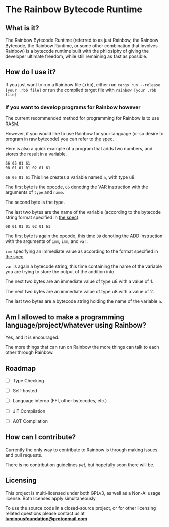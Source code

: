 # The Rainbow Bytecode Runtime

## What is it?
The Rainbow Bytecode Runtime (referred to as just Rainbow, the Rainbow Bytecode, the Rainbow Runtime, or some other combination that involves Rainbow) is a bytecode runtime built with the philosiphy of giving the developer ultimate freedom, while still remaining as fast as possible.

## How do I use it?
If you just want to run a Rainbow file (.rbb), either run `cargo run --release [your .rbb file]` or run the compiled target file with `rainbow [your .rbb file]`

### If you want to develop programs for Rainbow however
The current recommended method for programming for Rainbow is to use [RASM](https://github.com/luminous-foundation/rasm).

However, if you would like to use Rainbow for your language (or so desire to program in raw bytecode) you can refer to [the spec](spec.md).

Here is also a quick example of a program that adds two numbers, and stores the result in a variable.

```
66 05 01 61 
08 01 01 01 02 01 61
```

`66 05 01 61`
This line creates a variable named `a`, with type u8.

The first byte is the opcode, `66` denoting the VAR instruction with the arguments of `type` and `name`.

The second byte is the type.

The last two bytes are the name of the variable (according to the bytecode string format specified in [the spec](spec.md)).


`08 01 01 01 02 01 61`

The first byte is again the opcode, this time `08` denoting the ADD instruction with the arguments of `imm`, `imm`, and `var`.

`imm` specifying an immediate value as according to the format specified in [the spec](spec.md).

`var` is again a bytecode string, this time containing the name of the variable you are trying to store the output of the addition into.

The next two bytes are an immediate value of type u8 with a value of 1.

The next two bytes are an immediate value of type u8 with a value of 2.

The last two bytes are a bytecode string holding the name of the variable `a`.

## Am I allowed to make a programming language/project/whatever using Rainbow?
Yes, and it is encouraged.

The more things that can run on Rainbow the more things can talk to each other through Rainbow.

## Roadmap

- [ ] Type Checking

- [ ] Self-hosted

- [ ] Language interop (FFI, other bytecodes, etc.)

- [ ] JIT Compilation

- [ ] AOT Compilation

## How can I contribute?
Currently the only way to contribute to Rainbow is through making issues and pull requests.

There is no contribution guidelines *yet*, but hopefully soon there will be.

## Licensing
This project is multi-licensed under both GPLv3, as well as a Non-AI usage license. Both licenses apply simultaneously.

To use the source code in a closed-source project, or for other licensing related questions please contact us at
**luminousfoundation@protonmail.com**